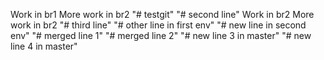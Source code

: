 Work in br1
More work in br2
"# testgit" 
"# second line"
Work in br2
More work in br2
"# third line" 
"# other line in first env" 
"# new line in second env" 
"# merged line 1" 
"# merged line 2" 
"# new line 3 in master" 
"# new line 4 in master" 
